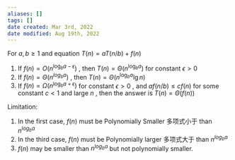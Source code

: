 ```yaml
---
aliases: []
tags: []
date created: Mar 3rd, 2022
date modified: Aug 19th, 2022
---
```

For $a,b \geq 1$ and equation $T(n) = aT(n/b) + f(n)$
1. If $f(n) = O(n^ {\log_b {a} -\epsilon })$ , then $T(n) = \Theta(n^{\log_b a})$ for constant $\epsilon > 0$
2. If $f(n) = \Theta(n^{log_b a})$ , then $T(n) = \Theta(n^{\log_b a} \lg n)$
3. If $f(n) = \Omega(n^{\log_b a +\epsilon} )$ for constant $\epsilon > 0$ , and $af(n/b) \leq cf(n)$ for some constant $c < 1$  and large $n$ , then the answer is $T(n)  = \Theta(f(n))$

Limitation:
1. In the first case, $f(n)$ must be Polynomially Smaller 多项式小于 than $n^{log_b a}$
2. In the third case, $f(n)$ must be Polynomially larger 多项式大于 than $n^{log_b a}$
3. $f(n)$ may be smaller than $n^{log_b a}$ but not polynomially smaller.
